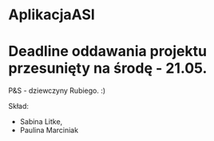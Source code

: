 AplikacjaASI
============
Deadline oddawania projektu przesunięty na środę - 21.05.
============

P&amp;S - dziewczyny Rubiego. :)


Skład:
- Sabina Litke,
- Paulina Marciniak
